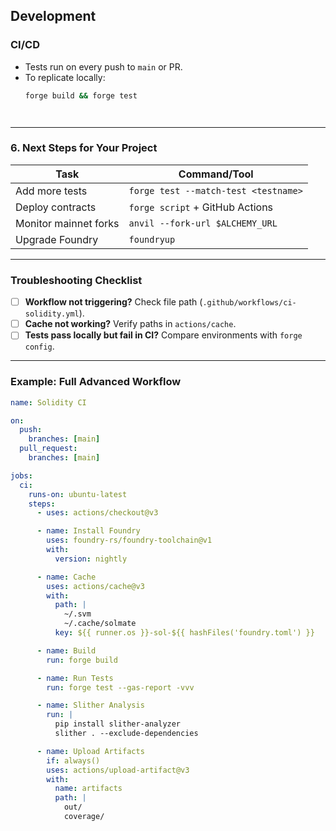## Development

### CI/CD
- Tests run on every push to `main` or PR.
- To replicate locally:
  ```bash
  forge build && forge test




---

### **6. Next Steps for Your Project**
| **Task**                | **Command/Tool**                     |
|-------------------------|--------------------------------------|
| Add more tests          | `forge test --match-test <testname>` |
| Deploy contracts        | `forge script` + GitHub Actions      |
| Monitor mainnet forks   | `anvil --fork-url $ALCHEMY_URL`      |
| Upgrade Foundry         | `foundryup`                          |

---

### **Troubleshooting Checklist**
- [ ] **Workflow not triggering?** Check file path (`.github/workflows/ci-solidity.yml`).
- [ ] **Cache not working?** Verify paths in `actions/cache`.
- [ ] **Tests pass locally but fail in CI?** Compare environments with `forge config`.

---

### **Example: Full Advanced Workflow**
```yaml
name: Solidity CI

on:
  push:
    branches: [main]
  pull_request:
    branches: [main]

jobs:
  ci:
    runs-on: ubuntu-latest
    steps:
      - uses: actions/checkout@v3

      - name: Install Foundry
        uses: foundry-rs/foundry-toolchain@v1
        with:
          version: nightly

      - name: Cache
        uses: actions/cache@v3
        with:
          path: |
            ~/.svm
            ~/.cache/solmate
          key: ${{ runner.os }}-sol-${{ hashFiles('foundry.toml') }}

      - name: Build
        run: forge build

      - name: Run Tests
        run: forge test --gas-report -vvv

      - name: Slither Analysis
        run: |
          pip install slither-analyzer
          slither . --exclude-dependencies

      - name: Upload Artifacts
        if: always()
        uses: actions/upload-artifact@v3
        with:
          name: artifacts
          path: |
            out/
            coverage/
